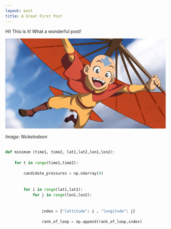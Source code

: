 ```yaml
---
layout: post
title: A Great First Post
---
```


Hi!
This is it!
What a wonderful post!


![Image of Avatar The Last Airbender](https://github.com/merihbozbura/merihbozbura.github.io/blob/master/images/avatar-last-airbender.jpg?raw=true)

*Image: Nickelodeon*



```python

def minimum (time1, time2, lat1,lat2,lon1,lon2):

    for t in range(time1,time2):

        candidate_pressures = np.ndarray(0)


        for i in range(lat1,lat2):
            for j in range(lon1,lon2):


                index = {"lattitude": i , "longitude": j}

                rank_of_loop = np.append(rank_of_loop,index)


```





















